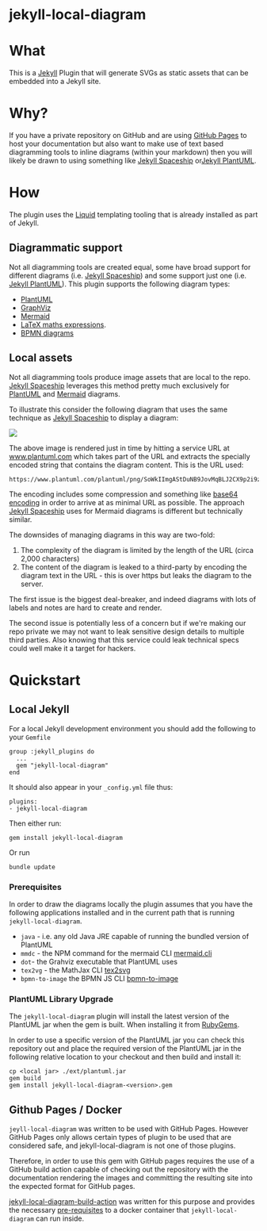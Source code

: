 # jekyll-local-diagram

# What

This is a [Jekyll](https://jekyllrb.com) Plugin that will generate SVGs as static assets that can be embedded into a Jekyll site.

# Why?

If you have a private repository on GitHub and are using [GitHub Pages](https://pages.github.com) to host your documentation but also want to make use of text based diagramming tools to inline diagrams (within your markdown) then you will likely be drawn to using something like [Jekyll Spaceship](https://github.com/jeffreytse/jekyll-spaceship) or[Jekyll PlantUML](https://github.com/yegor256/jekyll-plantuml).

# How

The plugin uses the [Liquid](https://shopify.github.io/liquid/) templating tooling that is already installed as part of Jekyll. 

## Diagrammatic support

Not all diagramming tools are created equal, some have broad support for different diagrams (i.e. [Jekyll Spaceship](https://github.com/jeffreytse/jekyll-spaceship)) and some support just one (i.e. [Jekyll PlantUML](https://github.com/yegor256/jekyll-plantuml)).  This plugin supports the following diagram types:

* [PlantUML](https://plantuml.com)
* [GraphViz](https://graphviz.org/documentation/)
* [Mermaid](https://mermaid-js.github.io/mermaid/#/)
* [LaTeX maths expressions](https://en.wikibooks.org/wiki/LaTeX/Mathematics).
* [BPMN diagrams](https://bpmn.io)

## Local assets

Not all diagramming tools produce image assets that are local to the repo.  [Jekyll Spaceship](https://github.com/jeffreytse/jekyll-spaceship) leverages this method pretty much exclusively for [PlantUML](https://plantuml.com) and [Mermaid](https://mermaid-js.github.io/mermaid/#/) diagrams.

To illustrate this consider the following diagram that uses the same technique as [Jekyll Spaceship](https://github.com/jeffreytse/jekyll-spaceship) to display a diagram:

![](https://www.plantuml.com/plantuml/png/SoWkIImgAStDuNB9JovMqBLJ2CX9p2i9zVLHi58eACeiIon9LKZ9J4mlIinLI4aiIUI2oOFKWlLOmUIBkHnIyrA0PW40)

The above image is rendered just in time by hitting a service URL at www.plantuml.com which takes part of the URL and extracts the specially encoded string that contains the diagram content.  This is the URL used:

    https://www.plantuml.com/plantuml/png/SoWkIImgAStDuNB9JovMqBLJ2CX9p2i9zVLHi58eACeiIon9LKZ9J4mlIinLI4aiIUI2oOFKWlLOmUIBkHnIyrA0PW40

The encoding includes some compression and something like [base64 encoding](https://plantuml.com/text-encoding) in order to arrive at as minimal URL as possible.  The approach [Jekyll Spaceship](https://github.com/jeffreytse/jekyll-spaceship) uses for Mermaid diagrams is different but technically similar.

The downsides of managing diagrams in this way are two-fold: 

1. The complexity of the diagram is limited by the length of the URL (circa 2,000 characters) 
2. The content of the diagram is leaked to a third-party by encoding the diagram text in the URL - this is over https but leaks the diagram to the server.

The first issue is the biggest deal-breaker, and indeed diagrams with lots of labels and notes are hard to create and render.  

The second issue is potentially less of a concern but if we're making our repo private we may not want to leak sensitive design details to multiple third parties.  Also knowing that this service could leak technical specs could well make it a target for hackers. 


# Quickstart

## Local Jekyll 

For a local Jekyll development environment you should add the following to your `Gemfile`

    group :jekyll_plugins do
      ...
      gem "jekyll-local-diagram"
    end

It should also appear in your `_config.yml` file thus:

    plugins:
    - jekyll-local-diagram

Then either run:
    
    gem install jekyll-local-diagram
    
 Or run 
 
    bundle update

### Prerequisites 

In order to draw the diagrams locally the plugin assumes that you have the following applications installed and in the current path that is running `jekyll-local-diagram`.

* `java` - i.e. any old Java JRE capable of running the bundled version of PlantUML
* `mmdc` - the NPM command for the mermaid CLI [mermaid.cli](https://www.npmjs.com/package/mermaid.cli)
* `dot`- the Grahviz executable that PlantUML uses
* `tex2vg` - the MathJax CLI [tex2svg](https://www.npmjs.com/package/tex2svg)
* `bpmn-to-image` the BPMN JS CLI [bpmn-to-image](https://www.npmjs.com/bpmn-to-image)

### PlantUML Library Upgrade

The `jekyll-local-diagram` plugin will install the latest version of the PlantUML jar when the gem is built.  When installing it from [RubyGems](https://rubygems.org).

In order to use a specific version of the PlantUML jar you can check this repository out and place the required version of the PlantUML jar in the following relative location to your checkout and then build and install it:

    cp <local jar> ./ext/plantuml.jar
    gem build
    gem install jekyll-local-diagram-<version>.gem

## Github Pages / Docker

`jeyll-local-diagram` was written to be used with GitHub Pages.  However GitHub Pages only allows certain types of plugin to be used that are considered safe, and jekyll-local-diagram is not one of those plugins.

Therefore, in order to use this gem with GitHub pages requires the use of a GitHub build action capable of checking out the repository with the documentation rendering the images and committing the resulting site into the expected format for GitHub pages.

 [jekyll-local-diagram-build-action](https://github.com/hackinghat/jekyll-local-diagram-build-action) was written for this purpose and provides the necessary [pre-requisites](#prerequisites) to a docker container that `jekyll-local-diagram` can run inside.

